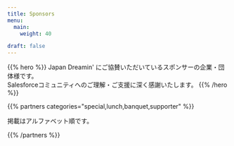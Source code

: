 ```yaml
---
title: Sponsors
menu:
  main:
    weight: 40

draft: false
---
```


{{% hero %}}
Japan Dreamin' にご協賛いただいているスポンサーの企業・団体様です。<br/>Salesforceコミュニティへのご理解・ご支援に深く感謝いたします。
{{% /hero %}}


{{% partners categories="special,lunch,banquet,supporter" %}}

掲載はアルファベット順です。

{{% /partners %}}

